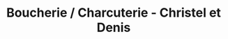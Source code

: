 ---
title: "Boucherie / Charcuterie - Christel et Denis"
url: /laigle/boucherie-charcuterie-christel-et-denis/
shop: Metzgerei
---